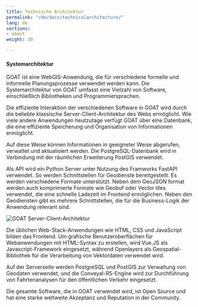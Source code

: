 ```yaml
---
title: Technische Architektur
permalink: "/de/docs/technicalarchitecture/"
lang: de
sections:
- about
weight: 30

---
```

#### Systemarchitektur

GOAT ist eine WebGIS-Anwendung, die für verschiedene formelle und informelle Planungsprozesse verwendet werden kann. Die Systemarchitektur von GOAT umfasst eine Vielzahl von Software, einschließlich Bibliotheken und Programmiersprachen.

Die effiziente Interaktion der verschiedenen Software in GOAT wird durch die beliebte klassische Server-Client-Architektur des Webs ermöglicht. Wie viele andere Anwendungen heutzutage verfügt GOAT über eine Datenbank, die eine effiziente Speicherung und Organisation von Informationen ermöglicht. 

Auf diese Weise können Informationen in geeigneter Weise abgerufen, verwaltet und aktualisiert werden. Die PostgreSQL-Datenbank wird in Verbindung mit der räumlichen Erweiterung PostGIS verwendet.

Als API wird ein Python Server unter Nutzung des Framworks FastAPI verwendet. So werden Schnittstellen für Geodienste bereitgestellt. Es werden verschiedene Formate unterstützt. Neben dem GeoJSON format werden auch komprimierte Formate wie Geobuf oder Vector tiles verwendet, die eine schnelle Ladezeit im Frontend ermöglichen. Neben den Geodiensten gibt es mehrere Schnittstellen, die für die Business-Logik der Anwendung relevant sind. 

![GOAT Server-Client-Architektur](/images/docs/about/server_client.webp "GOAT Server-Client-Architektur")

Die üblichen Web-Stack-Anwendungen wie HTML, CSS und JavaScript bilden das Frontend. Um grafische Benutzeroberflächen für Webanwendungen mit HTML-Syntax zu erstellen, wird Vue.JS als Javascript-Framework eingesetzt, während Openlayers als Geospatial-Bibliothek für die Verarbeitung von Vektordaten verwendet wird.

Auf der Serverseite werden PostgreSQL und PostGIS zur Verwaltung von Geodaten verwendet, und die Conveyal-R5-Engine wird zur Durchführung von Fahrtenanalysen für den öffentlichen Verkehr eingesetzt.

Die gesamte Software, die in GOAT verwendet wird, ist Open Source und hat eine starke weltweite Akzeptanz und Reputation in der Community. 
